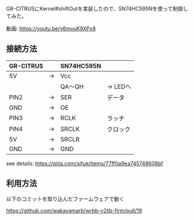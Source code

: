 GR-CITRUSにKernel#shiftOutを実装したので、SN74HC595Nを使って制御してみた。

動画: https://youtu.be/y6mvuK9XPx8

## 接続方法

|GR-CITRUS |    | SN74HC595N |   |
|----------|----|------------|---|
| 5V       | -> | Vcc        |   |
|          |    | QA～QH     | -> LEDへ|
| PIN2     | -> | SER        | データ  |
| GND      | -> | OE         |   |
| PIN3     | -> | RCLK       | ラッチ  |
| PIN4     | -> | SRCLK      | クロック|
| 5V       | -> | SRCLR      |   |
| GND      | -> | GND        |   |


see details: https://qiita.com/sifue/items/77ff0a9ea745748608bf

## 利用方法

以下のコミットを取り込んだファームウェアで動く

https://github.com/wakayamarb/wrbb-v2lib-firm/pull/19
